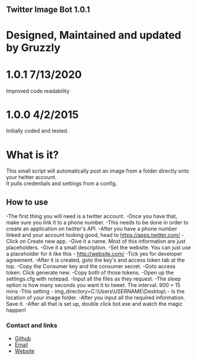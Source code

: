 ## Twitter Image Bot 1.0.1
# Designed, Maintained and updated by Gruzzly

# 1.0.1 7/13/2020
Improved code readability
# 1.0.0 4/2/2015
Initially coded and tested.
# What is it?
This small script will automatically post an image from a folder directly onto your twitter account.<br/>
It pulls credentials and settings from a config.

## How to use

-The first thing you will need is a twitter account.
-Once you have that, make sure you link it to a phone number.
-This needs to be done in order to create an application on twitter's API.
-After you have a phone number linked and your account looking good, head to https://apps.twitter.com/
-Click on Create new app.
-Give it a name. Most of this information are just placeholders.
-Give it a small description.
-Set the website. You can just use a placeholder for it like this - http://website.com/
-Tick yes for developer agreement.
-After it is created, goto the key's and access token tab at the top.
-Copy the Consumer key and the consumer secret.
-Goto access token. Click generate new.
-Copy both of those tokens.
-Open up the settings.cfg with notepad.
-Input all the files as they request.
-The sleep option is how many seconds you want it to tweet. The interval. 900 = 15 mins
-This setting - img_directory=C:\Users\USERNAME\Desktop\ - Is the location of your image folder.
-After you input all the required information. Save it.
-After all that is set up, double click bot.exe and watch the magic happen!






### Contact and links
- [Github](https://github.com/Gruzzly-bear)
- [Email](mailto:gruzzly-bear@outlook.com?subject=Hey%20There!)
- [Website](https://gruzzly.co)


